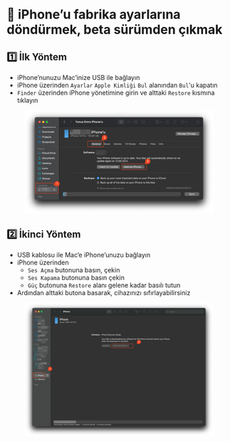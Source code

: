 # 📱 iPhone’u fabrika ayarlarına döndürmek, beta sürümden çıkmak

## 1️⃣ İlk Yöntem

* iPhone’nunuzu Mac’inize USB ile bağlayın
* iPhone üzerinden `Ayarlar` `Apple Kimliği` `Bul` alanından `Bul`'u kapatın
* `Finder` üzerinden iPhone yönetimine girin ve alttaki `Restore` kısmına tıklayın

<figure><img src="../.gitbook/assets/image (1).png" alt=""><figcaption></figcaption></figure>

## 2️⃣ İkinci Yöntem

* USB kablosu ile Mac’e iPhone’unuzu bağlayın
* iPhone üzerinden
  * `Ses Açma` butonuna basın, çekin
  * `Ses Kapama` butonuna basın çekin
  * `Güç` butonuna `Restore` alanı gelene kadar basılı tutun
* Ardından alttaki butona basarak, cihazınızı sıfırlayabilirsiniz

<figure><img src="../.gitbook/assets/image (2).png" alt=""><figcaption></figcaption></figure>
